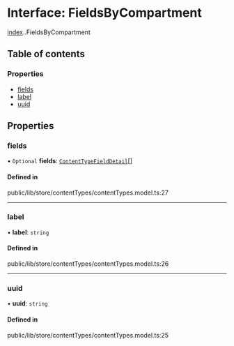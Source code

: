 # Interface: FieldsByCompartment

[index](../wiki/index).[<internal>](../wiki/index.%3Cinternal%3E).FieldsByCompartment

## Table of contents

### Properties

- [fields](../wiki/index.%3Cinternal%3E.FieldsByCompartment#fields)
- [label](../wiki/index.%3Cinternal%3E.FieldsByCompartment#label)
- [uuid](../wiki/index.%3Cinternal%3E.FieldsByCompartment#uuid)

## Properties

### fields

• `Optional` **fields**: [`ContentTypeFieldDetail`](../wiki/index.%3Cinternal%3E#contenttypefielddetail)[]

#### Defined in

public/lib/store/contentTypes/contentTypes.model.ts:27

___

### label

• **label**: `string`

#### Defined in

public/lib/store/contentTypes/contentTypes.model.ts:26

___

### uuid

• **uuid**: `string`

#### Defined in

public/lib/store/contentTypes/contentTypes.model.ts:25
